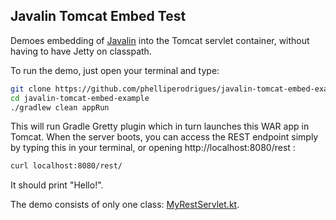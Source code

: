 ## Javalin Tomcat Embed Test

Demoes embedding of [Javalin](https://javalin.io/) into the Tomcat servlet
container, without having to have Jetty on classpath.

To run the demo, just open your terminal and type:

```bash
git clone https://github.com/phelliperodrigues/javalin-tomcat-embed-example.git
cd javalin-tomcat-embed-example
./gradlew clean appRun
```

This will run Gradle Gretty plugin which in turn launches this WAR app in Tomcat.
When the server boots, you can access the REST endpoint simply by typing
this in your terminal, or opening http://localhost:8080/rest :

```bash
curl localhost:8080/rest/
```

It should print "Hello!".

The demo consists of only one class: [MyRestServlet.kt](src/main/kotlin/MyRestServlet.kt).
